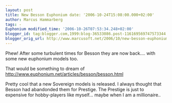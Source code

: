 ```yaml
---
layout: post
title: New Besson Euphonium date: '2006-10-24T15:08:00.000+02:00'
author: Marcus Hammarberg
tags: -
Euphonium modified_time: '2006-10-26T07:53:34.248+02:00'
blogger_id: tag:blogger.com,1999:blog-36533086.post-116169569747573344
blogger_orig_url: http://www.marcusoft.net/2006/10/new-besson-euphonium.html
---
```


Phew!
After some turbulent times for Besson they are now back.... with some
new euphonium models too.

That would be something to dream of
<http://www.euphonium.net/articles/besson/besson.html>

Pretty cool that a new Sovereign models is released. I always thought
that Besson had abandonded them for Prestige. The Prestige is just to
expensive for hobby-players like myself... maybe when I am a
millionaire..<span style="color:#000000;">
</span><span style="color:#000000;"></span>
